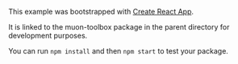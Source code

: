This example was bootstrapped with [Create React App](https://github.com/facebook/create-react-app).

It is linked to the muon-toolbox package in the parent directory for development purposes.

You can run `npm install` and then `npm start` to test your package.

